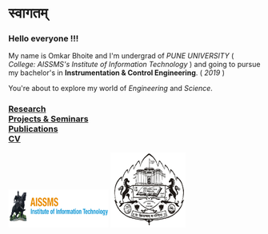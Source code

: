 # स्वागतम् 

### Hello everyone !!!
My name is Omkar Bhoite and I'm undergrad of _PUNE UNIVERSITY_ ( _College: AISSMS's Institute of Information Technology_ ) and going to pursue my bachelor's in **Instrumentation & Control Engineering**. ( _2019_ ) 

You're about to explore my world of _Engineering_ and _Science_.

### [Research](r.md) <br/> [Projects & Seminars](pro.md) <br/> [Publications](p.md)  <br/>  [CV](https://github.com/omkarbhoite25/Omkar/raw/master/Omkar_CV.pdf) 



<img src="College.png" width="200" height="75">      <img src="Univ_New_Logo.jpg" width="150" height="150">
